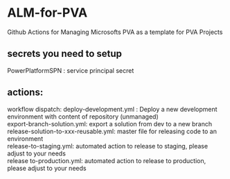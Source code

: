 # ALM-for-PVA
Github Actions for Managing Microsofts PVA as a template for PVA Projects

## secrets you need to setup 
PowerPlatformSPN : service principal secret

## actions:
workflow dispatch:
deploy-development.yml :  Deploy a new development environment with content of repository (unmanaged)  
export-branch-solution.yml: export a solution from dev to a new branch  
release-solution-to-xxx-reusable.yml: master file for releasing code to an environment  
release-to-staging.yml: automated action to release to staging, please adjust to your needs  
release to-production.yml:  automated action to release to production, please adjust to your needs  
